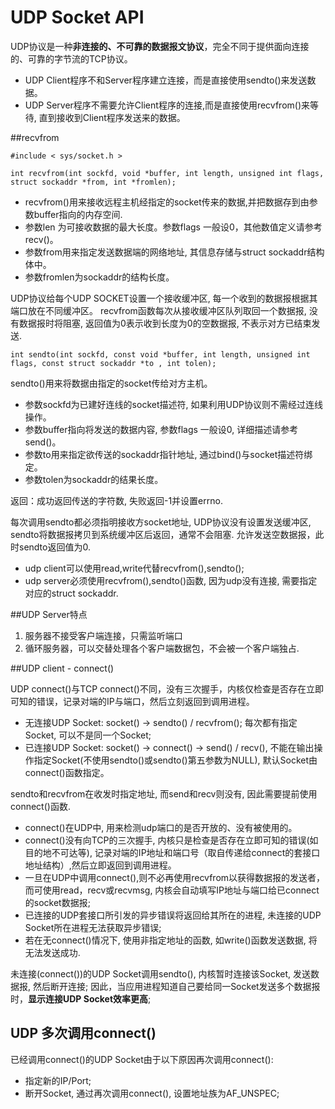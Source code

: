 UDP Socket API
====

UDP协议是一种**非连接的、不可靠的数据报文协议**，完全不同于提供面向连接的、可靠的字节流的TCP协议。

* UDP Client程序不和Server程序建立连接，而是直接使用sendto()来发送数据。
* UDP Server程序不需要允许Client程序的连接,而是直接使用recvfrom()来等待, 直到接收到Client程序发送来的数据。

##recvfrom

    #include < sys/socket.h >

    int recvfrom(int sockfd, void *buffer, int length, unsigned int flags, struct sockaddr *from, int *fromlen);

* recvfrom()用来接收远程主机经指定的socket传来的数据,并把数据存到由参数buffer指向的内存空间.
* 参数len 为可接收数据的最大长度。参数flags 一般设0，其他数值定义请参考recv()。
* 参数from用来指定发送数据端的网络地址, 其信息存储与struct sockaddr结构体中。
* 参数fromlen为sockaddr的结构长度。

UDP协议给每个UDP SOCKET设置一个接收缓冲区, 每一个收到的数据报根据其端口放在不同缓冲区。
recvfrom函数每次从接收缓冲区队列取回一个数据报, 没有数据报时将阻塞,
返回值为0表示收到长度为0的空数据报, 不表示对方已结束发送.

    int sendto(int sockfd, const void *buffer, int length, unsigned int flags, const struct sockaddr *to , int tolen);

sendto()用来将数据由指定的socket传给对方主机。

* 参数sockfd为已建好连线的socket描述符, 如果利用UDP协议则不需经过连线操作。
* 参数buffer指向将发送的数据内容, 参数flags 一般设0, 详细描述请参考send()。
* 参数to用来指定欲传送的sockaddr指针地址, 通过bind()与socket描述符绑定。
* 参数tolen为sockaddr的结果长度。

返回：成功返回传送的字符数, 失败返回-1并设置errno.

每次调用sendto都必须指明接收方socket地址, UDP协议没有设置发送缓冲区,
sendto将数据报拷贝到系统缓冲区后返回，通常不会阻塞.
允许发送空数据报，此时sendto返回值为0.

* udp client可以使用read,write代替recvfrom(),sendto();
* udp server必须使用recvfrom(),sendto()函数, 因为udp没有连接, 需要指定对应的struct sockaddr.

##UDP Server特点

1. 服务器不接受客户端连接，只需监听端口
2. 循环服务器，可以交替处理各个客户端数据包，不会被一个客户端独占.

##UDP client - connect()

UDP connect()与TCP connect()不同，没有三次握手，内核仅检查是否存在立即可知的错误，记录对端的IP与端口，然后立刻返回到调用进程。

* 无连接UDP Socket: socket() -> sendto() / recvfrom(); 每次都有指定Socket, 可以不是同一个Socket;
* 已连接UDP Socket: socket() -> connect() -> send() / recv(), 不能在输出操作指定Socket(不使用sendto()或sendto()第五参数为NULL), 默认Socket由connect()函数指定。

sendto和recvfrom在收发时指定地址, 而send和recv则没有, 因此需要提前使用connect()函数.

* connect()在UDP中, 用来检测udp端口的是否开放的、没有被使用的。
* connect()没有向TCP的三次握手, 内核只是检查是否存在立即可知的错误(如目的地不可达等),
记录对端的IP地址和端口号（取自传递给connect的套接口地址结构）,然后立即返回到调用进程。
* 一旦在UDP中调用connect(),则不必再使用recvfrom以获得数据报的发送者，而可使用read，recv或recvmsg, 内核会自动填写IP地址与端口给已connect的socket数据报;
* 已连接的UDP套接口所引发的异步错误将返回给其所在的进程, 未连接的UDP Socket所在进程无法获取异步错误;
* 若在无connect()情况下, 使用非指定地址的函数, 如write()函数发送数据, 将无法发送成功.


未连接(connect())的UDP Socket调用sendto(), 内核暂时连接该Socket, 发送数据报, 然后断开连接;
因此，当应用进程知道自己要给同一Socket发送多个数据报时，**显示连接UDP Socket效率更高**;

## UDP 多次调用connect()

已经调用connect()的UDP Socket由于以下原因再次调用connect():

* 指定新的IP/Port;
* 断开Socket, 通过再次调用connect(), 设置地址族为AF_UNSPEC;
